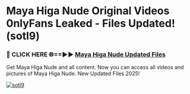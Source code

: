 # Maya Higa Nude Original Videos 0nlyFans Leaked - Files Updated! (sotl9)

<h3>🔴 CLICK HERE 🌐==►► <a href="https://tinyurl.com/4mcuefdz" rel="nofollow">Maya Higa Nude Updated Files</a></h3>

Get Maya Higa Nude and all content. Now you can access all videos and pictures of Maya Higa Nude. New Updated Files 2025!

[![sotl9](https://i.imgur.com/StAQSOY.gif)](https://tinyurl.com/4mcuefdz)
